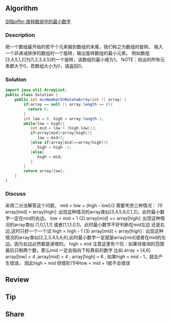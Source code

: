 ## Algorithm

[剑指offer-旋转数组中的最小数字](https://www.nowcoder.com/practice/9f3231a991af4f55b95579b44b7a01ba?tpId=13&tags=&title=&diffculty=0&judgeStatus=0&rp=1)

### Description

把一个数组最开始的若干个元素搬到数组的末尾，我们称之为数组的旋转。
输入一个非递减排序的数组的一个旋转，输出旋转数组的最小元素。
例如数组[3,4,5,1,2]为[1,2,3,4,5]的一个旋转，该数组的最小值为1。
NOTE：给出的所有元素都大于0，若数组大小为0，请返回0。

### Solution

```java
import java.util.ArrayList;
public class Solution {
    public int minNumberInRotateArray(int [] array) {
        if(array == null || array.length == 0){
          return 0;
        }
        int low = 0, high = array.length-1;
        while(low < high){
           int mid = low + (high-low)/2;
           if(array[mid]>array[high]){
              low = mid+1;
           }else if(array[mid]==array[high]){
              high = high -1;
           }else{
              high = mid;
           }
        }
        return array[low];
    }
}
```

### Discuss

采用二分法解答这个问题，
mid = low + (high - low)/2
需要考虑三种情况：
(1) array[mid] > array[high]:
出现这种情况的array类似[3,4,5,6,0,1,2]，此时最小数字一定在mid的右边。
low = mid + 1
(2) array[mid] == array[high]:
出现这种情况的array类似 [1,0,1,1,1] 或者[1,1,1,0,1]，此时最小数字不好判断在mid左边
还是右边,这时只好一个一个试
high = high - 1
(3) array[mid] < array[high] :
出现这种情况的array类似[2,2,3,4,5,6,6],此时最小数字一定就是array[mid]或者在mid的左
边。因为右边必然都是递增的。
high = mid
注意这里有个坑：如果待查询的范围最后只剩两个数，那么mid 一定会指向下标靠前的数字
比如 array = [4,6]
array[low] = 4 ;array[mid] = 4 ; array[high] = 6 ;
如果high = mid - 1，就会产生错误， 因此high = mid
但情形(1)中low = mid + 1就不会错误

## Review


## Tip


## Share
